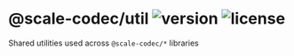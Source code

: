 # @scale-codec/util ![version](https://img.shields.io/npm/v/@scale-codec/util) ![license](https://img.shields.io/npm/l/@scale-codec/util)

Shared utilities used across `@scale-codec/*` libraries
